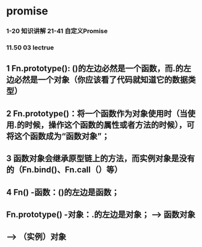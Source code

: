# promise

### 1-20 知识讲解 21-41 自定义Promise

### 11.50 03 lectrue

## 1 Fn.prototype(): ()的左边必然是一个函数，而.的左边必然是一个对象（你应该看了代码就知道它的数据类型）
## 
## 2 Fn.prototype()：将一个函数作为对象使用时（当使用.的时候，操作这个函数的属性或者方法的时候），可将这个函数成为“函数对象”；

## 3 函数对象会继承原型链上的方法，而实例对象是没有的（Fn.bind()、Fn.call（）等）

## 4  Fn() -函数：()的左边是函数；
##    Fn.prototype() -对象：.的左边是对象； --> 函数对象
##                                          --> （实例）对象
